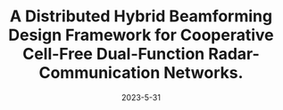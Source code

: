 ---
title: "A Distributed Hybrid Beamforming Design Framework for Cooperative Cell-Free Dual-Function Radar-Communication Networks."
collection: arVix
permalink: publications/2023-arVix-tsp
date: 2023-5-31
level: arVix
content: wangbw.com/publications/2023-arVix-tsp
citation: '<b>B. Wang</b> and <i>et al</i>, "A Distributed Hybrid Beamforming Design Framework for Cooperative Cell-Free Dual-Function Radar-Communication Networks," submitted to <i>IEEE Transactions on Signal Processing</i>.'
---